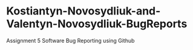 # Kostiantyn-Novosydliuk-and-Valentyn-Novosydliuk-BugReports
Assignment 5 Software Bug Reporting using Github

